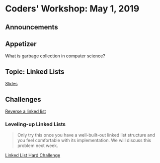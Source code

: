 # Coders' Workshop: May 1, 2019

## Announcements

## Appetizer

What is garbage collection in computer science?

## Topic: Linked Lists

[Slides](https://slides.com/bbyunis/coder-s-workshop-1-4-6)

## Challenges

[Reverse a linked list](https://github.com/andy-young/Coders-Workshop/tree/master/Coding-Challenges/reverseLinkedList/reverseLinkedList.md)

### Leveling-up Linked Lists

> Only try this once you have a well-built-out linked list structure and you feel comfortable with its implementation. We will discuss this problem next week.

[Linked List Hard Challenge](https://github.com/andy-young/Coders-Workshop/blob/master/Coding-Challenges/rotateLinkedList/rotateLinkedList.md)
